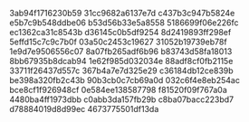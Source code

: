 3ab94f1716230b59
31cc9682a6137e7d
c437b3c947b5824e
e5b7c9b548ddbe06
b53d56b33e5a8558
5186699f06e226fc
ec1362ca31c8543b
d36145c0b5df9254
8d2419893ff298ef
5effd15c7c9c7b0f
03a50c2453c19627
31052b19739eb78f
1e9d7e9506556c07
8a07fb265adf6b96
b83743d58fa18013
8bb67935b8dcab94
1e62f985d032034e
88adf8cf0fb2115e
33711f26437d557c
367b4a7e7d325e29
c36184db12ce839b
be398a320fb2c43b
90b3cb0c7cb69a0d
032c6f4e8eb254ac
bce8cf1f926948cf
0e584ee138587798
f81520f09f767a0a
4480ba4ff1973dbb
c0abb3da157fb29b
c8ba07bacc223bd7
d78884019d8d99ec
4673775501df13da
